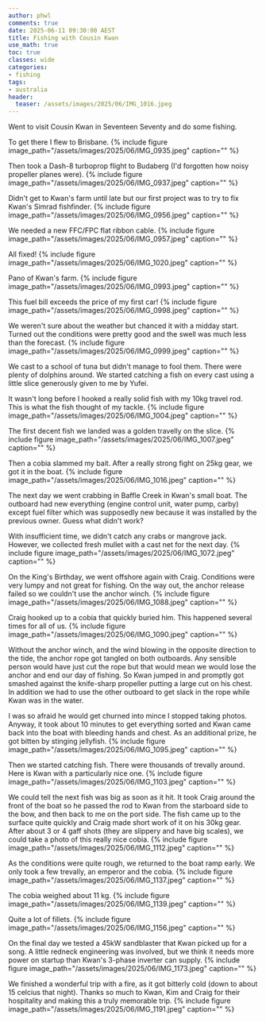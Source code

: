 ```yaml
---
author: phwl
comments: true
date: 2025-06-11 09:30:00 AEST
title: Fishing with Cousin Kwan
use_math: true
toc: true
classes: wide
categories:
- fishing
tags:
- australia
header:
  teaser: /assets/images/2025/06/IMG_1016.jpeg
---
```


Went to visit Cousin Kwan in Seventeen Seventy and do some fishing.

To get there I flew to Brisbane.
{% include figure image_path="/assets/images/2025/06/IMG_0935.jpeg" caption="" %}

Then took a Dash-8 turboprop flight to Budaberg (I'd forgotten how noisy propeller planes were).
{% include figure image_path="/assets/images/2025/06/IMG_0937.jpeg" caption="" %}

Didn't get to Kwan's farm until late but our first project was to try to fix Kwan's Simrad fishfinder.
{% include figure image_path="/assets/images/2025/06/IMG_0956.jpeg" caption="" %}

We needed a new FFC/FPC flat ribbon cable.
{% include figure image_path="/assets/images/2025/06/IMG_0957.jpeg" caption="" %}

All fixed! 
{% include figure image_path="/assets/images/2025/06/IMG_1020.jpeg" caption="" %}

Pano of Kwan's farm.
{% include figure image_path="/assets/images/2025/06/IMG_0993.jpeg" caption="" %}

This fuel bill exceeds the price of my first car!
{% include figure image_path="/assets/images/2025/06/IMG_0998.jpeg" caption="" %}

We weren't sure about the weather but chanced it with a midday start. Turned out the conditions were pretty good and the swell was much less than the forecast.
{% include figure image_path="/assets/images/2025/06/IMG_0999.jpeg" caption="" %}

We cast to a school of tuna but didn't manage to fool them. There were plenty of dolphins around. We started catching a fish on every cast using a little slice generously given to me by Yufei.  

It wasn't long before I hooked a really solid fish with my 10kg travel rod. This is what the fish thought of my tackle.
{% include figure image_path="/assets/images/2025/06/IMG_1004.jpeg" caption="" %}

The first decent fish we landed was a golden travelly on the slice.
{% include figure image_path="/assets/images/2025/06/IMG_1007.jpeg" caption="" %}

Then a cobia slammed my bait. After a really strong fight on 25kg gear, we got it in the boat.
{% include figure image_path="/assets/images/2025/06/IMG_1016.jpeg" caption="" %}

The next day we went crabbing in Baffle Creek in Kwan's small boat. The outboard had new everything (engine control unit, water pump, carby) except fuel filter which was supposedly new because it was installed by the previous owner. Guess what didn't work?

With insufficient time, we didn't catch any crabs or mangrove jack. However, we collected fresh mullet with a cast net for the next day.
{% include figure image_path="/assets/images/2025/06/IMG_1072.jpeg" caption="" %}

On the King's Birthday, we went offshore again with Craig. Conditions were very lumpy and not great for fishing. On the way out, the anchor release failed so we couldn't use the anchor winch.
{% include figure image_path="/assets/images/2025/06/IMG_1088.jpeg" caption="" %}

Craig hooked up to a cobia that quickly buried him. This happened several times for all of us.
{% include figure image_path="/assets/images/2025/06/IMG_1090.jpeg" caption="" %}

Without the anchor winch, and the wind blowing in the opposite direction to the tide, the anchor rope got tangled on both outboards. Any sensible person would have just cut the rope but that would mean we would lose the anchor and end our day of fishing. So Kwan jumped in and promptly got smashed against the knife-sharp propeller putting a large cut on his chest. In addition we had to use the other outboard to get slack in the rope while Kwan was in the water.

I was so afraid he would get churned into mince I stopped taking photos. 
Anyway, it took about 10 minutes to get everything sorted and Kwan came back into the boat with bleeding hands and chest. As an additional prize, he got bitten by stinging jellyfish.
{% include figure image_path="/assets/images/2025/06/IMG_1095.jpeg" caption="" %}

Then we started catching fish. There were thousands of trevally around. Here is Kwan with a particularly nice one.
{% include figure image_path="/assets/images/2025/06/IMG_1103.jpeg" caption="" %}

We could tell the next fish was big as soon as it hit. It took Craig around the front of the boat so he passed the rod to Kwan from the starboard side to the bow, and then back to me on the port side. The fish came up to the surface quite quickly and Craig made short work of it on his 30kg gear. After about 3 or 4 gaff shots (they are slippery and have big scales), we could take a photo of this really nice cobia. 
{% include figure image_path="/assets/images/2025/06/IMG_1112.jpeg" caption="" %}

As the conditions were quite rough, we returned to the boat ramp early.
We only took a few trevally, an emperor and the cobia.
{% include figure image_path="/assets/images/2025/06/IMG_1137.jpeg" caption="" %}

The cobia weighed about 11 kg.
{% include figure image_path="/assets/images/2025/06/IMG_1139.jpeg" caption="" %}

Quite a lot of fillets.
{% include figure image_path="/assets/images/2025/06/IMG_1156.jpeg" caption="" %}

On the final day we tested a 45kW sandblaster that Kwan picked up for a song. A little redneck engineering was involved, but we think it needs more power on startup than Kwan's 3-phase inverter can supply.
{% include figure image_path="/assets/images/2025/06/IMG_1173.jpeg" caption="" %}

We finished a wonderful trip with a fire, as it got bitterly cold (down to about 15 celcius that night). Thanks so much to Kwan, Kim and Craig for their hospitality and making this a truly memorable trip.
{% include figure image_path="/assets/images/2025/06/IMG_1191.jpeg" caption="" %}


